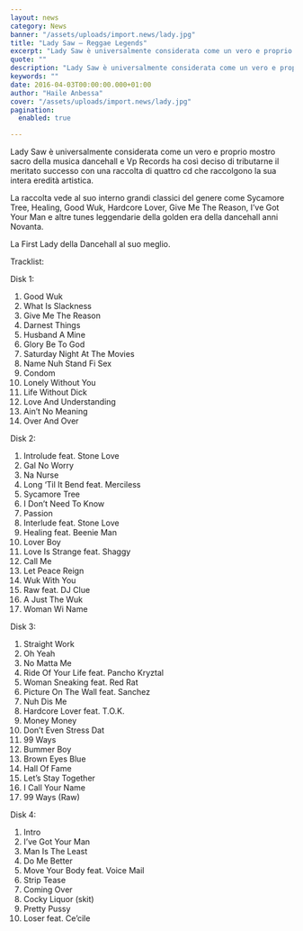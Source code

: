 ```yaml
---
layout: news
category: News
banner: "/assets/uploads/import.news/lady.jpg"
title: "Lady Saw – Reggae Legends"
excerpt: "Lady Saw è universalmente considerata come un vero e proprio mostro sacro della musica dancehall e Vp Records ha così deciso di tributarne il meritato successo con una raccolta di quattro cd che raccolgono la sua intera eredità artistica. La raccolta vede al suo interno grandi classici del genere come Sycamore Tree, Healing, Good Wuk, [&hellip"
quote: ""
description: "Lady Saw è universalmente considerata come un vero e proprio mostro sacro della musica dancehall e Vp Records ha così deciso di tributarne il meritato successo con una raccolta di quattro cd che raccolgono la sua intera eredità artistica. La raccolta vede al suo interno grandi classici del genere come Sycamore Tree, Healing, Good Wuk, [&hellip"
keywords: ""
date: 2016-04-03T00:00:00.000+01:00
author: "Haile Anbessa"
cover: "/assets/uploads/import.news/lady.jpg"
pagination:
  enabled: true

---
```


  
Lady Saw è universalmente considerata come un vero e proprio mostro sacro della musica dancehall e Vp Records ha così deciso di tributarne il meritato successo con una raccolta di quattro cd che raccolgono la sua intera eredità artistica.

La raccolta vede al suo interno grandi classici del genere come Sycamore Tree, Healing, Good Wuk, Hardcore Lover, Give Me The Reason, I’ve Got Your Man e altre tunes leggendarie della golden era della dancehall anni Novanta.

La First Lady della Dancehall al suo meglio.

Tracklist:

Disk 1:

1. Good Wuk
2. What Is Slackness
3. Give Me The Reason
4. Darnest Things
5. Husband A Mine
6. Glory Be To God
7. Saturday Night At The Movies
8. Name Nuh Stand Fi Sex
9. Condom
10. Lonely Without You
11. Life Without Dick
12. Love And Understanding
13. Ain’t No Meaning
14. Over And Over

Disk 2:

1. Introlude feat. Stone Love
2. Gal No Worry
3. Na Nurse
4. Long ‘Til It Bend feat. Merciless
5. Sycamore Tree
6. I Don’t Need To Know
7. Passion
8. Interlude feat. Stone Love
9. Healing feat. Beenie Man
10. Lover Boy
11. Love Is Strange feat. Shaggy
12. Call Me
13. Let Peace Reign
14. Wuk With You
15. Raw feat. DJ Clue
16. A Just The Wuk
17. Woman Wi Name

Disk 3:

1. Straight Work
2. Oh Yeah
3. No Matta Me
4. Ride Of Your Life feat. Pancho Kryztal
5. Woman Sneaking feat. Red Rat
6. Picture On The Wall feat. Sanchez
7. Nuh Dis Me
8. Hardcore Lover feat. T.O.K.
9. Money Money
10. Don’t Even Stress Dat
11. 99 Ways
12. Bummer Boy
13. Brown Eyes Blue
14. Hall Of Fame
15. Let’s Stay Together
16. I Call Your Name
17. 99 Ways (Raw)

Disk 4:

1. Intro
2. I’ve Got Your Man
3. Man Is The Least
4. Do Me Better
5. Move Your Body feat. Voice Mail
6. Strip Tease
7. Coming Over
8. Cocky Liquor (skit)
9. Pretty Pussy
10. Loser feat. Ce’cile